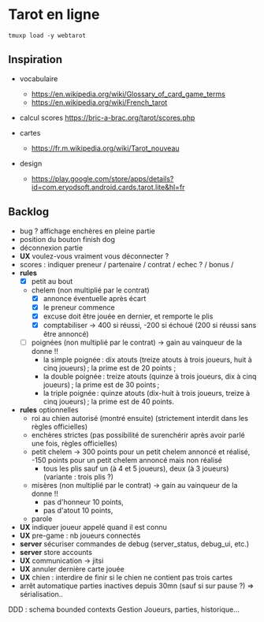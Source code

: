 Tarot en ligne
==============

`tmuxp load -y webtarot`

## Inspiration

* vocabulaire
  * https://en.wikipedia.org/wiki/Glossary_of_card_game_terms
  * https://en.wikipedia.org/wiki/French_tarot

* calcul scores https://bric-a-brac.org/tarot/scores.php

* cartes
  - https://fr.m.wikipedia.org/wiki/Tarot_nouveau

* design
  * https://play.google.com/store/apps/details?id=com.eryodsoft.android.cards.tarot.lite&hl=fr

## Backlog

- bug ? affichage enchères en pleine partie
- position du bouton finish dog
- déconnexion partie
- **UX** voulez-vous vraiment vous déconnecter ?
- scores : indiquer preneur /  partenaire / contrat / echec ? / bonus /
- **rules**
  - [x] petit au bout
  - chelem (non multiplié par le contrat)
     - [x] annonce éventuelle après écart
     - [x] le preneur commence
     - [x] excuse doit être jouée en dernier, et remporte le plis
     - [x] comptabiliser -> 400 si réussi, -200 si échoué (200 si réussi sans être annoncé)
  - [ ] poignées (non multiplié par le contrat) -> gain au vainqueur de la donne !!
    - la simple poignée : dix atouts (treize atouts à trois joueurs, huit à cinq joueurs) ; la prime est de 20 points ;
    - la double poignée : treize atouts (quinze à trois joueurs, dix à cinq joueurs) ; la prime est de 30 points ;
    - la triple poignée : quinze atouts (dix-huit à trois joueurs, treize à cinq joueurs) ; la prime est de 40 points.
- **rules** optionnelles
  - roi au chien autorisé (montré ensuite) (strictement interdit dans les règles officielles)
  - enchères strictes (pas possibilité de surenchérir après avoir parlé une fois, règles officielles)
  - petit chelem 
    -> 300 points pour un petit chelem annoncé et réalisé, -150 points pour un petit chelem annoncé mais non réalisé
    - tous les plis sauf un (à 4 et 5 joueurs), deux (à 3 joueurs) (variante : trois plis ?)
  - misères (non multiplié par le contrat) -> gain au vainqueur de la donne !!
    - pas d'honneur 10 points,
    - pas d'atout 10 points, 
  - parole
- **UX** indiquer joueur appelé quand il est connu
- **UX** pre-game : nb joueurs connectés
- **server** sécuriser commandes de debug (server_status, debug_ui, etc.)
- **server** store accounts
- **UX** communication -> jitsi
- **UX** annuler dernière carte jouée
- **UX** chien : interdire de finir si le chien ne contient pas trois cartes
- arrêt automatique parties inactives depuis 30mn (sauf si sur pause ?) => sérialisation..


DDD : schema bounded contexts
Gestion Joueurs, parties, historique...
